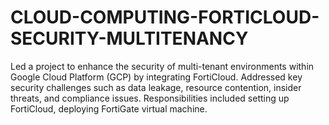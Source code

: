 # CLOUD-COMPUTING-FORTICLOUD-SECURITY-MULTITENANCY
Led a project to enhance the security of multi-tenant environments within Google Cloud Platform (GCP) by integrating FortiCloud. Addressed key security challenges such as data leakage, resource contention, insider threats, and compliance issues. Responsibilities included setting up FortiCloud, deploying FortiGate virtual machine.
